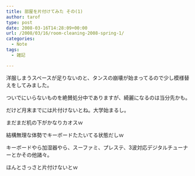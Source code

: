 ```yaml
---
title: 部屋を片付けてみた その(1)
author: tarof
type: post
date: 2008-03-16T14:28:09+00:00
url: /2008/03/16/room-cleaning-2008-spring-1/
categories:
  - Note
tags:
  - 雑記

---
```

洋服しまうスペースが足りないのと、タンスの崩壊が始まってるので少し模様替えをしてみました。
  
ついでにいらないものを絶賛処分中でありますが、綺麗になるのは当分先かも。
  
だけど月末までには片付けないとね。大学始まるし。

まだまだ机の下がかなりカオスｗ
  
結構無理な体勢でキーボードたたいてる状態だしｗ
  
キーボードやら加湿器やら、スーファミ、プレステ、3波対応デジタルチューナーとかその他諸々。

ほんとさっさと片付けないとｗ